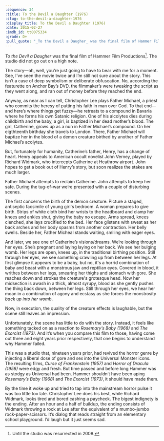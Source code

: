 ```yaml
---
:sequence: 34
:title: To the Devil a Daughter (1976)
:slug: to-the-devil-a-daughter-1976
:display_title: To the Devil a Daughter (1976)
:date: 2015-02-27
:imdb_id: tt0075334
:grade: D+
:pull_quote: "_To the Devil a Daugher_ was the final film of Hammer Film Productions. The studio did not go out on a high note."
---
```

_To the Devil a Daugher_ was the final film of Hammer Film Productions[^1]. The studio did not go out on a high note.

The story—ah, well, you’re just going to have to bear with me for a moment. See, I’ve seen the movie twice and I’m still not sure about the story. This isn’t a case of deep symbolism or deliberate obfuscation. No, according the featurette on Anchor Bay’s DVD, the filmmaker’s were tweaking the script as they went along, and ran out of money before they reached the end.

Anyway, as near as I can tell, Christopher Lee plays Father Michael, a priest who commits the heresy of putting his faith in man over God. To that end—and here’s where things get fuzzy—he retreats to a compound in Bavaria where he forms his own Satanic religion. One of his alcolytes dies during childbirth and the baby, a girl, is baptized in her dead mother’s blood. The girl, Catherine, grows up as a nun in Father Michael’s compound. On her eigthteenth birthday she travels to London. There, Father Michael will baptize her in the blood of a demon creature birthed by another of Father Michael’s acolytes. 

But, fortunately for humanity, Catherine’s father, Henry, has a change of heart. Henry appeals to American occult novelist John Verney, played by Richard Widmark, who intercepts Catherine at Heathrow airport. John hopes to get a book out of Henry’s story, but soon realizes the stakes are much larger.

Father Michael attempts to reclaim Catherine. John attempts to keep her safe. During the tug-of-war we’re presented with a couple of disturbing scenes.

The first concerns the birth of the demon creature. Picture a staged, antiseptic facsimile of young girl's bedroom. A woman prepares to give birth. Strips of white cloth bind her wrists to the headboard and clamp her knees and ankles shut, giving the baby no escape. Arms spread, knees clenched, she lays crucified to the bed. Her face glistens with sweat as her back arches and her body spasms from another contraction. Her belly swells. Beside her, Father Micheal stands waiting, smiling with eager eyes. 

And later, we see one of Catherine’s visions/dreams. We’re looking through her eyes. She’s pregnant and laying laying on her back. We see her bulging womb. Her legs are open, knees up, in the traditional birthing position. Still through her eyes, we see something crawling up from between her legs. At first glimpse it appears to be a baby, but no, it's a horrid combination of baby and beast with a monstrous jaw and reptilian eyes. Covered in blood, it writhes between her legs, smearing her thighs and stomach with gore. She reaches down and strokes the creature's grotesque head. Now her midsection is awash in a thick, almost syrupy, blood as she gently pushes the thing back down, between her legs. Still through her eyes, we hear her moan in a combination of agony and ecstasy as she forces the monstrosity _back up into her womb_.

Now, in execution, the quality of the creature effects is laughable, but the scene still leaves an impression. 

Unfortunately, the scene has little to do with the story. Instead, it feels like something tacked on as a reaction to _Rosemary’s Baby (1968)_ and _The Exorcist (1973)_. And it’s when you compare this film to those, having come out three and eight years prior respectively, that one begins to understand why Hammer failed. 

This was a studio that, nineteen years prior, had revived the horror genre by injecting a liberal dose of gore and sex into the Universal Monster icons. The resulting films, _Curse of Frankenstein (1957)_ and _Horror of Dracula (1958)_ were edgy and fresh. But time passed and before long Hammer was as stodgy as Universal had been. Hammer shouldn’t have been aping _Rosemary’s Baby (1968)_ and _The Exorcist (1973)_, it should have made them. 

By the time it woke up and tried to tap into the mainstream horror pulse it was too little too late. Christopher Lee does his best, while Richard Widmark, looks tired and bored cashing a paycheck. The bigest indignety is the ending. After an hour and a half of buildup, the ending consists of Widmark throwing a rock at Lee after the equivalent of a mumbo-jumbo rock-paper-scissors. It’s dialog that reads straight from an elementary school playground. I’d laugh but it just seems sad.

[^1]: Until the studio was resurrected in 2008.
[^2]: I’m willing to give the film the benefit of the doubt and assume Father Michael wasn’t doing this for Satan, but for his own gain. That he’s somehow brought about the birth of a demon and by baptizing Catherine in its blood, he could control its power. I know that’s reaching, but I’ve got a soft spot for Hammer.

